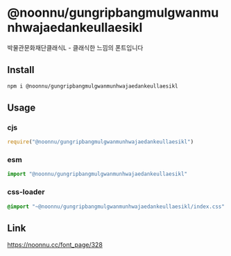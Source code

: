 # @noonnu/gungripbangmulgwanmunhwajaedankeullaesikl
박물관문화재단클래식L - 클래식한 느낌의 폰트입니다

## Install
```sh
npm i @noonnu/gungripbangmulgwanmunhwajaedankeullaesikl
```
## Usage
### cjs
```js
require("@noonnu/gungripbangmulgwanmunhwajaedankeullaesikl")
```
### esm
```js
import "@noonnu/gungripbangmulgwanmunhwajaedankeullaesikl"
```
### css-loader
```css
@import "~@noonnu/gungripbangmulgwanmunhwajaedankeullaesikl/index.css"
```

## Link
https://noonnu.cc/font_page/328